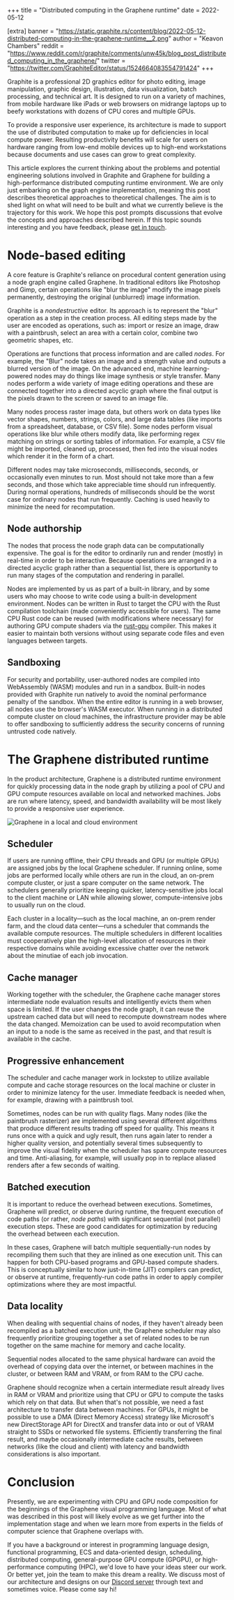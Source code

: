 +++
title = "Distributed computing in the Graphene runtime"
date = 2022-05-12

[extra]
banner = "https://static.graphite.rs/content/blog/2022-05-12-distributed-computing-in-the-graphene-runtime__2.png"
author = "Keavon Chambers"
reddit = "https://www.reddit.com/r/graphite/comments/unw45k/blog_post_distributed_computing_in_the_graphene/"
twitter = "https://twitter.com/GraphiteEditor/status/1524664083554791424"
+++

Graphite is a professional 2D graphics editor for photo editing, image manipulation, graphic design, illustration, data visualization, batch processing, and technical art. It is designed to run on a variety of machines, from mobile hardware like iPads or web browsers on midrange laptops up to beefy workstations with dozens of CPU cores and multiple GPUs.

To provide a responsive user experience, its architecture is made to support the use of distributed computation to make up for deficiencies in local compute power. Resulting productivity benefits will scale for users on hardware ranging from low-end mobile devices up to high-end workstations because documents and use cases can grow to great complexity.

This article explores the current thinking about the problems and potential engineering solutions involved in Graphite and Graphene for building a high-performance distributed computing runtime environment. We are only just embarking on the graph engine implementation, meaning this post describes theoretical approaches to theoretical challenges. The aim is to shed light on what will need to be built and what we currently believe is the trajectory for this work. We hope this post prompts discussions that evolve the concepts and approaches described herein. If this topic sounds interesting and you have feedback, please [get in touch](/contact).

<!-- more -->

# Node-based editing

A core feature is Graphite's reliance on procedural content generation using a node graph engine called Graphene. In traditional editors like Photoshop and Gimp, certain operations like "blur the image" modify the image pixels permanently, destroying the original (unblurred) image information.

Graphite is a *nondestructive* editor. Its approach is to represent the "blur" operation as a step in the creation process. All editing steps made by the user are encoded as operations, such as: import or resize an image, draw with a paintbrush, select an area with a certain color, combine two geometric shapes, etc.

Operations are functions that process information and are called *nodes*. For example, the "Blur" node takes an image and a strength value and outputs a blurred version of the image. On the advanced end, machine learning-powered nodes may do things like image synthesis or style transfer. Many nodes perform a wide variety of image editing operations and these are connected together into a directed acyclic graph where the final output is the pixels drawn to the screen or saved to an image file.

Many nodes process raster image data, but others work on data types like vector shapes, numbers, strings, colors, and large data tables (like imports from a spreadsheet, database, or CSV file). Some nodes perform visual operations like blur while others modify data, like performing regex matching on strings or sorting tables of information. For example, a CSV file might be imported, cleaned up, processed, then fed into the visual nodes which render it in the form of a chart.

Different nodes may take microseconds, milliseconds, seconds, or occasionally even minutes to run. Most should not take more than a few seconds, and those which take appreciable time should run infrequently. During normal operations, hundreds of milliseconds should be the worst case for ordinary nodes that run frequently. Caching is used heavily to minimize the need for recomputation.

## Node authorship

The nodes that process the node graph data can be computationally expensive. The goal is for the editor to ordinarily run and render (mostly) in real-time in order to be interactive. Because operations are arranged in a directed acyclic graph rather than a sequential list, there is opportunity to run many stages of the computation and rendering in parallel.

Nodes are implemented by us as part of a built-in library, and by some users who may choose to write code using a built-in development environment. Nodes can be written in Rust to target the CPU with the Rust compilation toolchain (made conveniently accessible for users). The same CPU Rust code can be reused (with modifications where necessary) for authoring GPU compute shaders via the [rust-gpu](https://github.com/EmbarkStudios/rust-gpu) compiler. This makes it easier to maintain both versions without using separate code files and even languages between targets.

## Sandboxing

For security and portability, user-authored nodes are compiled into WebAssembly (WASM) modules and run in a sandbox. Built-in nodes provided with Graphite run natively to avoid the nominal performance penalty of the sandbox. When the entire editor is running in a web browser, all nodes use the browser's WASM executor. When running in a distributed compute cluster on cloud machines, the infrastructure provider may be able to offer sandboxing to sufficiently address the security concerns of running untrusted code natively.

# The Graphene distributed runtime

In the product architecture, Graphene is a distributed runtime environment for quickly processing data in the node graph by utilizing a pool of CPU and GPU compute resources available on local and networked machines. Jobs are run where latency, speed, and bandwidth availability will be most likely to provide a responsive user experience.

![Graphene in a local and cloud environment](https://static.graphite.rs/content/blog/2022-05-12-distributed-computing-in-the-graphene-runtime/local-and-cloud.png)

## Scheduler

If users are running offline, their CPU threads and GPU (or multiple GPUs) are assigned jobs by the local Graphene scheduler. If running online, some jobs are performed locally while others are run in the cloud, an on-prem compute cluster, or just a spare computer on the same network. The schedulers generally prioritize keeping quicker, latency-sensitive jobs local to the client machine or LAN while allowing slower, compute-intensive jobs to usually run on the cloud.

Each cluster in a locality—such as the local machine, an on-prem render farm, and the cloud data center—runs a scheduler that commands the available compute resources. The multiple schedulers in different localities must cooperatively plan the high-level allocation of resources in their respective domains while avoiding excessive chatter over the network about the minutiae of each job invocation.

## Cache manager

Working together with the scheduler, the Graphene cache manager stores intermediate node evaluation results and intelligently evicts them when space is limited. If the user changes the node graph, it can reuse the upstream cached data but will need to recompute downstream nodes where the data changed. Memoization can be used to avoid recomputation when an input to a node is the same as received in the past, and that result is available in the cache.

## Progressive enhancement

The scheduler and cache manager work in lockstep to utilize available compute and cache storage resources on the local machine or cluster in order to minimize latency for the user. Immediate feedback is needed when, for example, drawing with a paintbrush tool.

Sometimes, nodes can be run with quality flags. Many nodes (like the paintbrush rasterizer) are implemented using several different algorithms that produce different results trading off speed for quality. This means it runs once with a quick and ugly result, then runs again later to render a higher quality version, and potentially several times subsequently to improve the visual fidelity when the scheduler has spare compute resources and time. Anti-aliasing, for example, will usually pop in to replace aliased renders after a few seconds of waiting.

## Batched execution

It is important to reduce the overhead between executions. Sometimes, Graphene will predict, or observe during runtime, the frequent execution of code paths (or rather, *node paths*) with significant sequential (not parallel) execution steps. These are good candidates for optimization by reducing the overhead between each execution.

In these cases, Graphene will batch multiple sequentially-run nodes by recompiling them such that they are inlined as one execution unit. This can happen for both CPU-based programs and GPU-based compute shaders. This is conceptually similar to how just-in-time (JIT) compilers can predict, or observe at runtime, frequently-run code paths in order to apply compiler optimizations where they are most impactful.

## Data locality

When dealing with sequential chains of nodes, if they haven't already been recompiled as a batched execution unit, the Graphene scheduler may also frequently prioritize grouping together a set of related nodes to be run together on the same machine for memory and cache locality.

Sequential nodes allocated to the same physical hardware can avoid the overhead of copying data over the internet, or between machines in the cluster, or between RAM and VRAM, or from RAM to the CPU cache.

Graphene should recognize when a certain intermediate result already lives in RAM or VRAM and prioritize using that CPU or GPU to compute the tasks which rely on that data. But when that's not possible, we need a fast architecture to transfer data between machines. For GPUs, it might be possible to use a DMA (Direct Memory Access) strategy like Microsoft's new DirectStorage API for DirectX and transfer data into or out of VRAM straight to SSDs or networked file systems. Efficiently transferring the final result, and maybe occasionally intermediate cache results, between networks (like the cloud and client) with latency and bandwidth considerations is also important.

# Conclusion

Presently, we are experimenting with CPU and GPU node composition for the beginnings of the Graphene visual programming language. Most of what was described in this post will likely evolve as we get further into the implementation stage and when we learn more from experts in the fields of computer science that Graphene overlaps with.

If you have a background or interest in programming language design, functional programming, ECS and data-oriented design, scheduling, distributed computing, general-purpose GPU compute (GPGPU), or high-performance computing (HPC), we'd love to have your ideas steer our work. Or better yet, join the team to make this dream a reality. We discuss most of our architecture and designs on our [Discord server](https://discord.graphite.rs) through text and sometimes voice. Please come say hi!
